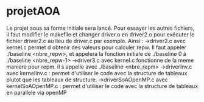 # projetAOA
Le projet sous sa forme initiale sera lancé.
Pour essayer les autres fichiers, il faut modifier le makefile et changer driver.o en driver2.o pour exécuter le fichier driver2.c au lieu de driver.c par exemple.
Ainsi :
->driver2.c avec kernel.c permet d obtenir des valeurs pour calculer repw. Il faut appeler ./baseline <taille> <repm> <nbre_repw>, et appelera la fonction initiale de  ./baseline <taille> 0 <repm> à ./baseline <taille> <nbre_repw-1> <repm>
->driver3.c avec kernel.c fonctionne de la meme maniere pour repm. il s appelle avec ./baseline <taille> <repw> <nbre_repm>
->driverInv.c avec kernelInv.c : permet d'utiliser le code avec la structure de tableaux plutot que les tableaux de structure.
->driverSoAOpenMP.c avec kernelSoAOpenMP.c : permet d'utiliser le code avec la structure de tableaux en parallele via openMP
